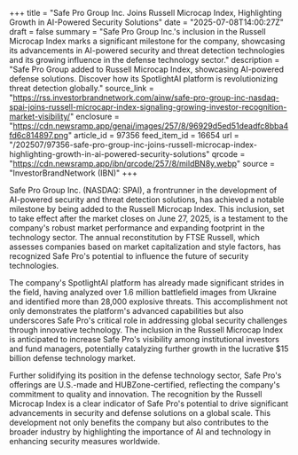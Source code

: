 +++
title = "Safe Pro Group Inc. Joins Russell Microcap Index, Highlighting Growth in AI-Powered Security Solutions"
date = "2025-07-08T14:00:27Z"
draft = false
summary = "Safe Pro Group Inc.'s inclusion in the Russell Microcap Index marks a significant milestone for the company, showcasing its advancements in AI-powered security and threat detection technologies and its growing influence in the defense technology sector."
description = "Safe Pro Group added to Russell Microcap Index, showcasing AI-powered defense solutions. Discover how its SpotlightAI platform is revolutionizing threat detection globally."
source_link = "https://rss.investorbrandnetwork.com/ainw/safe-pro-group-inc-nasdaq-spai-joins-russell-microcapr-index-signaling-growing-investor-recognition-market-visibility/"
enclosure = "https://cdn.newsramp.app/genai/images/257/8/96929d5ed51deadfc8bba4fd6c814897.png"
article_id = 97356
feed_item_id = 16654
url = "/202507/97356-safe-pro-group-inc-joins-russell-microcap-index-highlighting-growth-in-ai-powered-security-solutions"
qrcode = "https://cdn.newsramp.app/ibn/qrcode/257/8/mildBN8y.webp"
source = "InvestorBrandNetwork (IBN)"
+++

<p>Safe Pro Group Inc. (NASDAQ: SPAI), a frontrunner in the development of AI-powered security and threat detection solutions, has achieved a notable milestone by being added to the Russell Microcap Index. This inclusion, set to take effect after the market closes on June 27, 2025, is a testament to the company's robust market performance and expanding footprint in the technology sector. The annual reconstitution by FTSE Russell, which assesses companies based on market capitalization and style factors, has recognized Safe Pro's potential to influence the future of security technologies.</p><p>The company's SpotlightAI platform has already made significant strides in the field, having analyzed over 1.6 million battlefield images from Ukraine and identified more than 28,000 explosive threats. This accomplishment not only demonstrates the platform's advanced capabilities but also underscores Safe Pro's critical role in addressing global security challenges through innovative technology. The inclusion in the Russell Microcap Index is anticipated to increase Safe Pro's visibility among institutional investors and fund managers, potentially catalyzing further growth in the lucrative $15 billion defense technology market.</p><p>Further solidifying its position in the defense technology sector, Safe Pro's offerings are U.S.-made and HUBZone-certified, reflecting the company's commitment to quality and innovation. The recognition by the Russell Microcap Index is a clear indicator of Safe Pro's potential to drive significant advancements in security and defense solutions on a global scale. This development not only benefits the company but also contributes to the broader industry by highlighting the importance of AI and technology in enhancing security measures worldwide.</p>
